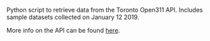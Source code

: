 Python script to retrieve data from the Toronto Open311 API. Includes sample datasets collected on January 12 2019. 

More info on the API can be found [here](https://www.toronto.ca/city-government/data-research-maps/open-data/open-data-catalogue/#e2634d40-0dbf-4d91-12fa-83f039307e93). 
